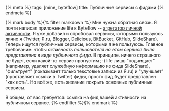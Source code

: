 {% meta %}
    tags: [mine, byteflow]
    title: Публичные сервисы с фидами
{% endmeta %}

{% mark body %}{% filter markdown %}
Мне нужна обратная связь. Я почти написал приложение life к Byteflow -- [агрегатор личной активности](http://pyobject.ru/life/). Я уже добавил и опробовал сервисы, которыми пользуюсь лично я (Twitter, Я.ru, Blogger, Delicious, BitBucket, GitHub, SlideShare). Теперь ищутся публичные сервисы, которыми я не пользуюсь. Главное требование: чтобы <em>активность пользователя на этом сервисе была представлена в виде публичного фида</em>. В принципе. ничего страшного не будет, если какой-то сервис пропустим ;-) life лишь "подчищает" (например, удаляет служебную информацию из фида SlideShare), "фильтрует" (показывает только текстовые записи из Я.ru) и "улучшает" (проставляет ссылки в Twitter) фиды, просто фид будет представлен "как есть". Но всё же, есть желание покрыть основные публичные сервисы.

В общем, от вас требуется: ссылка на фид вашей активности на публичном сервисе.
{% endfilter %}{% endmark %}
